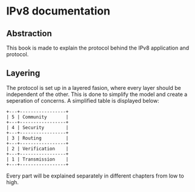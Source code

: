 # IPv8 documentation

## Abstraction

This book is made to explain the protocol behind the IPv8 application and protocol.

## Layering

The protocol is set up in a layered fasion,
where every layer should be independent of the other.
This is done to simplify the model and create a seperation of concerns.
A simplified table is displayed below:

```
+---+-----------------+
| 5 | Community       |
+---+-----------------+
| 4 | Security        |
+---+-----------------+
| 3 | Routing         |
+---+-----------------+
| 2 | Verification    |
+---+-----------------+
| 1 | Transmission    |
+---+-----------------+
```

Every part will be explained separately in different chapters from low to high.
